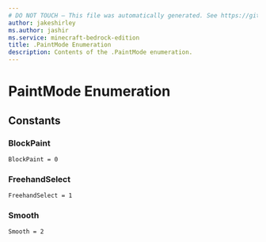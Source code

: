 ```yaml
---
# DO NOT TOUCH — This file was automatically generated. See https://github.com/mojang/minecraftapidocsgenerator to modify descriptions, examples, etc.
author: jakeshirley
ms.author: jashir
ms.service: minecraft-bedrock-edition
title: .PaintMode Enumeration
description: Contents of the .PaintMode enumeration.
---
```

# PaintMode Enumeration

## Constants
### **BlockPaint**
`BlockPaint = 0`
### **FreehandSelect**
`FreehandSelect = 1`
### **Smooth**
`Smooth = 2`
